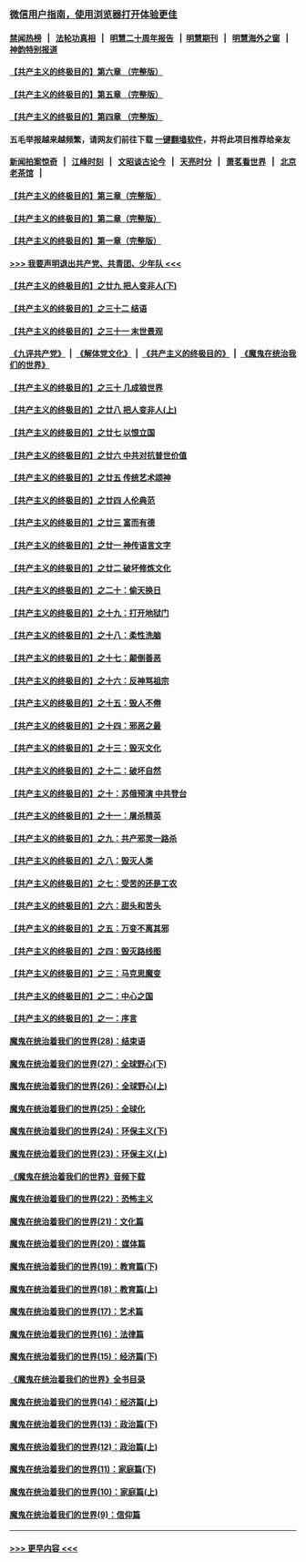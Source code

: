 ### [微信用户指南，使用浏览器打开体验更佳](https://github.com/gfw-breaker/banned-news1/blob/master/indexes/wechat-guide.md?t=0)
#### [禁闻热榜](热点新闻.md?t=0)  &nbsp;&nbsp;|&nbsp;&nbsp; [法轮功真相](https://github.com/gfw-breaker/truth/blob/master/README.md?t=0) &nbsp;&nbsp;|&nbsp;&nbsp; [明慧二十周年报告](https://github.com/gfw-breaker/mh-reports/blob/master/README.md?t=0) &nbsp;&nbsp;|&nbsp;&nbsp;[明慧期刊](https://github.com/gfw-breaker/mh-qikan) &nbsp;&nbsp;|&nbsp;&nbsp; [明慧海外之窗](https://github.com/gfw-breaker/mh-news/blob/master/README.md?t=0) &nbsp;&nbsp;|&nbsp;&nbsp; [神韵特别报道](https://github.com/gfw-breaker/mh-news/blob/master/shenyun.md?t=0)
#### [【共产主义的终极目的】第六章 （完整版）](../pages/nsc422/n11428913.md?t=02120922) 
#### [【共产主义的终极目的】第五章 （完整版）](../pages/nsc422/n11428912.md?t=02120922) 
#### [【共产主义的终极目的】第四章 （完整版）](../pages/nsc422/n11428907.md?t=02120922) 
#### 五毛举报越来越频繁，请网友们前往下载 [一键翻墙软件](https://github.com/gfw-breaker/ssr-accounts)，并将此项目推荐给亲友
#### [新闻拍案惊奇](https://github.com/gfw-breaker/banned-news1/blob/master/pages/link4.md) &nbsp;&nbsp;|&nbsp;&nbsp; [江峰时刻](https://github.com/gfw-breaker/banned-news1/blob/master/pages/link4.md) &nbsp;&nbsp;|&nbsp;&nbsp; [文昭谈古论今](https://github.com/gfw-breaker/banned-news1/blob/master/pages/link4.md) &nbsp;&nbsp;|&nbsp;&nbsp; [天亮时分](https://github.com/gfw-breaker/banned-news1/blob/master/pages/link4.md) &nbsp;&nbsp;|&nbsp;&nbsp; [萧茗看世界](https://github.com/gfw-breaker/banned-news1/blob/master/pages/link4.md) &nbsp;&nbsp;|&nbsp;&nbsp; [北京老茶馆](https://github.com/gfw-breaker/banned-news1/blob/master/pages/link4.md) &nbsp;&nbsp;|&nbsp;&nbsp; 
#### [【共产主义的终极目的】第三章（完整版）](../pages/nsc422/n11428848.md?t=02120922) 
#### [【共产主义的终极目的】第二章（完整版）](../pages/nsc422/n11428831.md?t=02120922) 
#### [【共产主义的终极目的】第一章（完整版）](../pages/nsc422/n11417651.md?t=02120922) 
#### [>>> 我要声明退出共产党、共青团、少年队 <<<](https://github.com/begood0513/goodnews/blob/master/quit/letter.md) 
#### [【共产主义的终极目的】之廿九 把人变非人(下)](../pages/nsc422/n11344140.md?t=02120922) 
#### [【共产主义的终极目的】之三十二 结语](../pages/nsc422/n11360535.md?t=02120922) 
#### [【共产主义的终极目的】之三十一 末世景观](../pages/nsc422/n11351129.md?t=02120922) 
#### [《九评共产党》](https://github.com/begood0513/9ping.md/blob/master/README.md) &nbsp;|&nbsp; [《解体党文化》](../../../../jtdwh.md/blob/master/README.md)  &nbsp;|&nbsp; [《共产主义的终极目的》](../../../../gczydzjmd.md/blob/master/README.md) &nbsp;|&nbsp; [《魔鬼在统治我们的世界》](../../../../mgztzwmdsj.md/blob/master/README.md) 
#### [【共产主义的终极目的】之三十 几成狼世界](../pages/nsc422/n11348280.md?t=02120922) 
#### [【共产主义的终极目的】之廿八 把人变非人(上)](../pages/nsc422/n11340492.md?t=02120922) 
#### [【共产主义的终极目的】之廿七 以恨立国](../pages/nsc422/n11336944.md?t=02120922) 
#### [【共产主义的终极目的】之廿六 中共对抗普世价值](../pages/nsc422/n11324785.md?t=02120922) 
#### [【共产主义的终极目的】之廿五 传统艺术颂神](../pages/nsc422/n11296396.md?t=02120922) 
#### [【共产主义的终极目的】之廿四 人伦典范](../pages/nsc422/n11296397.md?t=02120922) 
#### [【共产主义的终极目的】之廿三 富而有德](../pages/nsc422/n11283598.md?t=02120922) 
#### [【共产主义的终极目的】之廿一 神传语言文字](../pages/nsc422/n11263265.md?t=02120922) 
#### [【共产主义的终极目的】之廿二 破坏修炼文化](../pages/nsc422/n11245728.md?t=02120922) 
#### [【共产主义的终极目的】之二十：偷天换日](../pages/nsc422/n11238846.md?t=02120922) 
#### [【共产主义的终极目的】之十九：打开地狱门](../pages/nsc422/n11206376.md?t=02120922) 
#### [【共产主义的终极目的】之十八：柔性洗脑](../pages/nsc422/n11199994.md?t=02120922) 
#### [【共产主义的终极目的】之十七：颠倒善恶](../pages/nsc422/n11179782.md?t=02120922) 
#### [【共产主义的终极目的】之十六：反神骂祖宗](../pages/nsc422/n11166798.md?t=02120922) 
#### [【共产主义的终极目的】之十五：毁人不倦](../pages/nsc422/n11166792.md?t=02120922) 
#### [【共产主义的终极目的】之十四：邪恶之最](../pages/nsc422/n11150249.md?t=02120922) 
#### [【共产主义的终极目的】之十三：毁灭文化](../pages/nsc422/n11135227.md?t=02120922) 
#### [【共产主义的终极目的】之十二：破坏自然](../pages/nsc422/n11135214.md?t=02120922) 
#### [【共产主义的终极目的】之十：苏俄预演 中共登台](../pages/nsc422/n11118424.md?t=02120922) 
#### [【共产主义的终极目的】之十一：屠杀精英](../pages/nsc422/n11118442.md?t=02120922) 
#### [【共产主义的终极目的】之九：共产邪灵一路杀](../pages/nsc422/n11114139.md?t=02120922) 
#### [【共产主义的终极目的】之八：毁灭人类](../pages/nsc422/n11108503.md?t=02120922) 
#### [【共产主义的终极目的】之七：受苦的还是工农](../pages/nsc422/n11101809.md?t=02120922) 
#### [【共产主义的终极目的】之六：甜头和苦头](../pages/nsc422/n11096971.md?t=02120922) 
#### [【共产主义的终极目的】之五：万变不离其邪](../pages/nsc422/n11091285.md?t=02120922) 
#### [【共产主义的终极目的】之四：毁灭路线图](../pages/nsc422/n11086284.md?t=02120922) 
#### [【共产主义的终极目的】之三：马克思魔变](../pages/nsc422/n11061941.md?t=02120922) 
#### [【共产主义的终极目的】之二：中心之国](../pages/nsc422/n11047728.md?t=02120922) 
#### [【共产主义的终极目的】之一：序言](../pages/nsc422/n11086077.md?t=02120922) 
#### [魔鬼在统治着我们的世界(28)：结束语](../pages/nsc422/n10936246.md?t=02120922) 
#### [魔鬼在统治着我们的世界(27)：全球野心(下)](../pages/nsc422/n10928319.md?t=02120922) 
#### [魔鬼在统治着我们的世界(26)：全球野心(上)](../pages/nsc422/n10900318.md?t=02120922) 
#### [魔鬼在统治着我们的世界(25)：全球化](../pages/nsc422/n10788205.md?t=02120922) 
#### [魔鬼在统治着我们的世界(24)：环保主义(下)](../pages/nsc422/n10695307.md?t=02120922) 
#### [魔鬼在统治着我们的世界(23)：环保主义(上)](../pages/nsc422/n10688613.md?t=02120922) 
#### [《魔鬼在统治着我们的世界》音频下载](../pages/nsc422/n10635553.md?t=02120922) 
#### [魔鬼在统治着我们的世界(22)：恐怖主义](../pages/nsc422/n10614727.md?t=02120922) 
#### [魔鬼在统治着我们的世界(21)：文化篇](../pages/nsc422/n10597706.md?t=02120922) 
#### [魔鬼在统治着我们的世界(20)：媒体篇](../pages/nsc422/n10586579.md?t=02120922) 
#### [魔鬼在统治着我们的世界(19)：教育篇(下)](../pages/nsc422/n10564808.md?t=02120922) 
#### [魔鬼在统治着我们的世界(18)：教育篇(上)](../pages/nsc422/n10526970.md?t=02120922) 
#### [魔鬼在统治着我们的世界(17)：艺术篇](../pages/nsc422/n10499093.md?t=02120922) 
#### [魔鬼在统治着我们的世界(16)：法律篇](../pages/nsc422/n10485969.md?t=02120922) 
#### [魔鬼在统治着我们的世界(15)：经济篇(下)](../pages/nsc422/n10469975.md?t=02120922) 
#### [《魔鬼在统治着我们的世界》全书目录](../pages/nsc422/n10464261.md?t=02120922) 
#### [魔鬼在统治着我们的世界(14)：经济篇(上)](../pages/nsc422/n10457370.md?t=02120922) 
#### [魔鬼在统治着我们的世界(13)：政治篇(下)](../pages/nsc422/n10448270.md?t=02120922) 
#### [魔鬼在统治着我们的世界(12)：政治篇(上)](../pages/nsc422/n10444576.md?t=02120922) 
#### [魔鬼在统治着我们的世界(11)：家庭篇(下)](../pages/nsc422/n10440961.md?t=02120922) 
#### [魔鬼在统治着我们的世界(10)：家庭篇(上)](../pages/nsc422/n10435448.md?t=02120922) 
#### [魔鬼在统治着我们的世界(9)：信仰篇](../pages/nsc422/n10432159.md?t=02120922) 

----
#### [ >>> 更早内容 <<< ](../indexes/nsc422-earlier.md)
